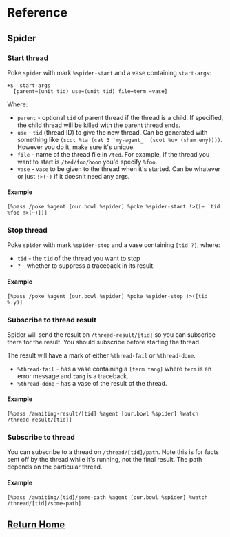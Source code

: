 # Reference

## Spider

### Start thread

Poke `spider` with mark `%spider-start` and a vase containing `start-args`:

```
+$  start-args
  [parent=(unit tid) use=(unit tid) file=term =vase]
```

Where:

- `parent` - optional `tid` of parent thread if the thread is a child. If specified, the child thread will be killed with the parent thread ends.
- `use` - `tid` (thread ID) to give the new thread. Can be generated with something like `(scot %ta (cat 3 'my-agent_' (scot %uv (sham eny))))`. However you do it, make sure it's unique.
- `file` - name of the thread file in `/ted`. For example, if the thread you want to start is `/ted/foo/hoon` you'd specify `%foo`.
- `vase` - `vase` to be given to the thread when it's started. Can be whatever or just `!>(~)` if it doesn't need any args.

#### Example

```
[%pass /poke %agent [our.bowl %spider] %poke %spider-start !>([~ `tid %foo !>(~)])]
```

### Stop thread

Poke `spider` with mark `%spider-stop` and a vase containing `[tid ?]`, where:

- `tid` - the `tid` of the thread you want to stop
- `?` - whether to suppress a traceback in its result.

#### Example

```
[%pass /poke %agent [our.bowl %spider] %poke %spider-stop !>([tid %.y)]
```

### Subscribe to thread result

Spider will send the result on `/thread-result/[tid]` so you can subscribe there for the result. You should subscribe before starting the thread.

The result will have a mark of either `%thread-fail` or `%thread-done`.

- `%thread-fail` - has a vase containing a `[term tang]` where `term` is an error message and `tang` is a traceback.
- `%thread-done` - has a vase of the result of the thread.

#### Example

```
[%pass /awaiting-result/[tid] %agent [our.bowl %spider] %watch /thread-result/[tid]]
```

### Subscribe to thread

You can subscribe to a thread on `/thread/[tid]/path`. Note this is for facts sent off by the thread while it's running, not the final result. The path depends on the particular thread.

#### Example

```
[%pass /awaiting/[tid]/some-path %agent [our.bowl %spider] %watch /thread/[tid]/some-path]
```

## [Return Home](index.md)
